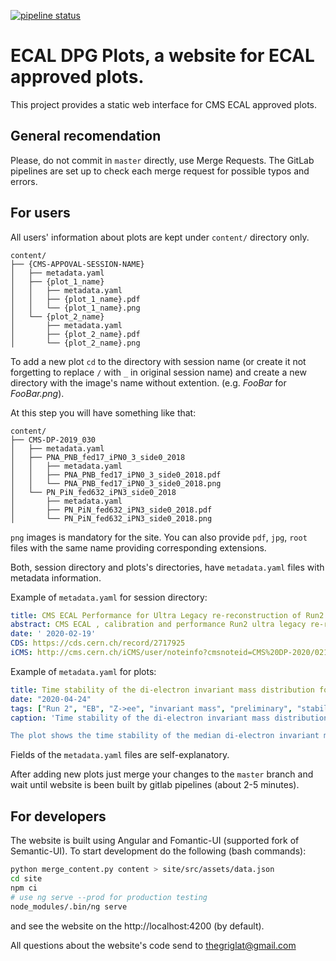 [![pipeline status](https://gitlab.com/ecal/ecaldpgplots/badges/master/pipeline.svg)](https://gitlab.com/ecal/ecaldpgplots/-/commits/master)

# ECAL DPG Plots, a website for ECAL approved plots.

This project provides a static web interface for CMS ECAL approved plots.

## General recomendation

Please, do not commit in `master` directly, use Merge Requests. The GitLab pipelines are set up to check each merge request for possible typos and errors.

## For users

All users' information about plots are kept under `content/` directory only.


```
content/
├── {CMS-APPOVAL-SESSION-NAME}
│   ├── metadata.yaml
│   ├── {plot_1_name}
│   │   ├── metadata.yaml
│   │   ├── {plot_1_name}.pdf
│   │   └── {plot_1_name}.png
│   └── {plot_2_name}
│       ├── metadata.yaml
│       ├── {plot_2_name}.pdf
│       └── {plot_2_name}.png
```

To add a new plot `cd` to the directory with session name (or create it not forgetting to replace `/` with `_` in original session name) and create a new directory with the image's name without extention. (e.g. *FooBar* for *FooBar.png*).

At this step you will have something like that:

```
content/
├── CMS-DP-2019_030
│   ├── metadata.yaml
│   ├── PNA_PNB_fed17_iPN0_3_side0_2018
│   │   ├── metadata.yaml
│   │   ├── PNA_PNB_fed17_iPN0_3_side0_2018.pdf
│   │   └── PNA_PNB_fed17_iPN0_3_side0_2018.png
│   └── PN_PiN_fed632_iPN3_side0_2018
│       ├── metadata.yaml
│       ├── PN_PiN_fed632_iPN3_side0_2018.pdf
│       └── PN_PiN_fed632_iPN3_side0_2018.png
```

`png` images is mandatory for the site. You can also provide `pdf`, `jpg`, `root` files with the same name providing corresponding extensions.

Both, session directory and plots's directories, have `metadata.yaml` files with metadata information.

Example of `metadata.yaml` for session directory:

```yaml
title: CMS ECAL Performance for Ultra Legacy re-reconstruction of Run2 
abstract: CMS ECAL , calibration and performance Run2 ultra legacy re-reconstruction. Summary plots 
date: ' 2020-02-19'
CDS: https://cds.cern.ch/record/2717925
iCMS: http://cms.cern.ch/iCMS/user/noteinfo?cmsnoteid=CMS%20DP-2020/021
```

Example of `metadata.yaml` for plots:

```yaml
title: Time stability of the di-electron invariant mass distribution for the full Run2 data-taking period using Z→ee.
date: "2020-04-24" 
tags: ["Run 2", "EB", "Z->ee", "invariant mass", "preliminary", "stability plot"]
caption: 'Time stability of the di-electron invariant mass distribution for the full Run2 data-taking period using Z→ee.

The plot shows the time stability of the median di-electron invariant mass with a refined re-calibration performed in 2019 for the full Run2 dataset. Both electrons are required to be in the ECAL Barrel. Each time bin has around 10,000 events. The error bar on the points denotes the statistical uncertainty on the median, which is evaluated as the central 95% interval of medians obtained from 200 "bootstrap" re-samplings. The right panel shows the distribution of the medians. At the analysis level, residual drifts in the energy scale with time are corrected for in approximately 18-hour intervals corresponding to at most one LHC fill.'
```

Fields of the `metadata.yaml` files are self-explanatory.

After adding new plots just merge your changes to the `master` branch and wait until website is been built by gitlab pipelines (about 2-5 minutes).

## For developers

The website is built using Angular and Fomantic-UI (supported fork of Semantic-UI).
To start development do the following (bash commands):

```bash
python merge_content.py content > site/src/assets/data.json
cd site
npm ci
# use ng serve --prod for production testing
node_modules/.bin/ng serve
```

and see the website on the http://localhost:4200 (by default).

All questions about the website's code send to thegriglat@gmail.com
